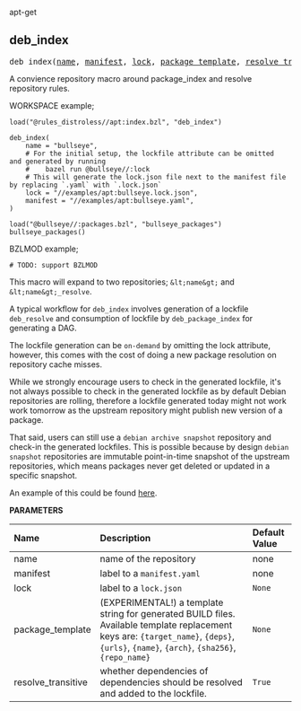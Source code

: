 <!-- Generated with Stardoc: http://skydoc.bazel.build -->

apt-get

<a id="deb_index"></a>

## deb_index

<pre>
deb_index(<a href="#deb_index-name">name</a>, <a href="#deb_index-manifest">manifest</a>, <a href="#deb_index-lock">lock</a>, <a href="#deb_index-package_template">package_template</a>, <a href="#deb_index-resolve_transitive">resolve_transitive</a>)
</pre>

A convience repository macro around package_index and resolve repository rules.

WORKSPACE example;

```starlark
load("@rules_distroless//apt:index.bzl", "deb_index")

deb_index(
    name = "bullseye",
    # For the initial setup, the lockfile attribute can be omitted  and generated by running
    #    bazel run @bullseye//:lock
    # This will generate the lock.json file next to the manifest file by replacing `.yaml` with `.lock.json`
    lock = "//examples/apt:bullseye.lock.json",
    manifest = "//examples/apt:bullseye.yaml",
)

load("@bullseye//:packages.bzl", "bullseye_packages")
bullseye_packages()
```

BZLMOD example;
```starlark
# TODO: support BZLMOD
```

This macro will expand to two repositories;  `&lt;name&gt;` and `&lt;name&gt;_resolve`.

A typical workflow for `deb_index` involves generation of a lockfile `deb_resolve`
and consumption of lockfile by `deb_package_index` for generating a DAG.

The lockfile generation can be `on-demand` by omitting the lock attribute, however,
this comes with the cost of doing a new package resolution on repository cache misses.

While we strongly encourage users to check in the generated lockfile, it's not always
possible to check in the generated lockfile as by default Debian repositories are rolling,
therefore a lockfile generated today might not work work tomorrow  as the upstream
repository might publish new version of a package.

That said, users can still use a `debian archive snapshot` repository and check-in the
generated lockfiles. This is possible because by design `debian snapshot` repositories
are immutable point-in-time snapshot of the upstream repositories, which means packages
never get deleted or updated in a specific snapshot.

An example of this could be found [here](/examples/apt).


**PARAMETERS**


| Name  | Description | Default Value |
| :------------- | :------------- | :------------- |
| <a id="deb_index-name"></a>name |  name of the repository   |  none |
| <a id="deb_index-manifest"></a>manifest |  label to a <code>manifest.yaml</code>   |  none |
| <a id="deb_index-lock"></a>lock |  label to a <code>lock.json</code>   |  <code>None</code> |
| <a id="deb_index-package_template"></a>package_template |  (EXPERIMENTAL!) a template string for generated BUILD files. Available template replacement keys are: <code>{target_name}</code>, <code>{deps}</code>, <code>{urls}</code>, <code>{name}</code>, <code>{arch}</code>, <code>{sha256}</code>, <code>{repo_name}</code>   |  <code>None</code> |
| <a id="deb_index-resolve_transitive"></a>resolve_transitive |  whether dependencies of dependencies should be resolved and added to the lockfile.   |  <code>True</code> |


